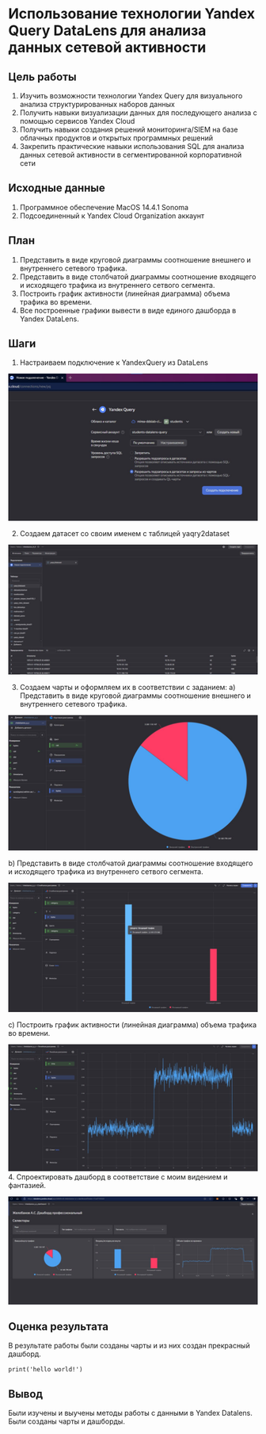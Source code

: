 # Использование технологии Yandex Query DataLens для анализа данных сетевой активности

## Цель работы

1.  Изучить возможности технологии Yandex Query для визуального анализа структурированных наборов данных
2.  Получить навыки визуализации данных для последующего анализа с помощью сервисов Yandex Cloud
3.  Получить навыки создания решений мониторинга/SIEM на базе облачных
продуктов и открытых программных решений
4.  Закрепить практические навыки использования SQL для анализа данных сетевой активности в сегментированной корпоративной сети

## Исходные данные

1.  Программное обеспечение MacOS 14.4.1 Sonoma
2.  Подсоединенный к Yandex Cloud Organization аккаунт

## План

1. Представить в виде круговой диаграммы соотношение внешнего и внутреннего
сетевого трафика.
2. Представить в виде столбчатой диаграммы соотношение входящего и
исходящего трафика из внутреннего сетвого сегмента.
3. Построить график активности (линейная диаграмма) объема трафика во
времени.
4. Все построенные графики вывести в виде единого дашборда в Yandex DataLens.

## Шаги

1. Настраиваем подключение к YandexQuery из DataLens

![](img/1.png)

2. Создаем датасет со своим именем с таблицей yaqry2dataset

![](img/2.png)

3. Создаем чарты и оформляем их в соответствии с заданием:
  а) Представить в виде круговой диаграммы соотношение внешнего и внутреннего
сетевого трафика.

![](img/3.png)

  b) Представить в виде столбчатой диаграммы соотношение входящего и
исходящего трафика из внутреннего сетвого сегмента.

![](img/4.png)

  c) Построить график активности (линейная диаграмма) объема трафика во
времени.

![](img/5.png)
4. Спроектировать дашборд в соответствие с моим видением и фантазией.

![](img/6.png)

## Оценка результата

В результате работы были созданы чарты и из них создан прекрасный дашборд.

```{r}
print('hello world!')
```

## Вывод

Были изучены и выучены методы работы с данными в Yandex Datalens. Были созданы чарты и дашборды.